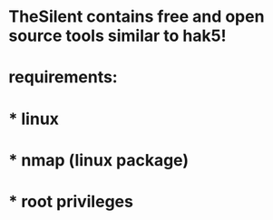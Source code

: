 # TheSilent contains free and open source tools similar to hak5!
# 
# requirements:
# * linux
# * nmap (linux package)
# * root privileges
